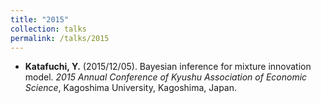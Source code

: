 ```yaml
---
title: "2015"
collection: talks
permalink: /talks/2015
---
```

* **Katafuchi, Y.** (2015/12/05). Bayesian inference for mixture innovation model. <i>2015 Annual Conference of Kyushu Association of Economic Science</i>, Kagoshima University, Kagoshima, Japan.